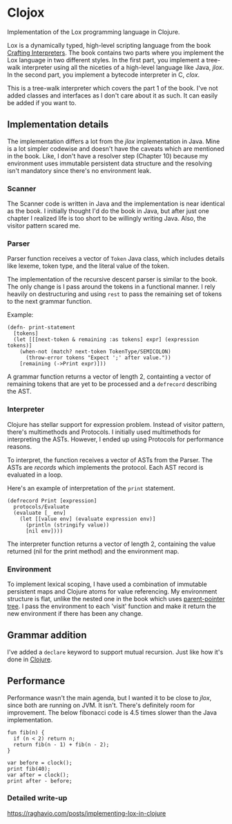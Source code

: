 # Clojox

Implementation of the Lox programming language in Clojure.

Lox is a dynamically typed, high-level scripting language from the book [Crafting Interpreters](https://craftinginterpreters.com/). The book contains two parts where you implement the Lox language in two different styles. In the first part, you implement a tree-walk interpreter using all the niceties of a high-level language like Java, _jlox_. In the second part, you implement a bytecode interpreter in C, _clox_.

This is a tree-walk interpreter which covers the part 1 of the book. I've not added classes and interfaces as I don't care about it as such. It can easily be added if you want to.

## Implementation details

The implementation differs a lot from the _jlox_ implementation in Java. Mine is a lot simpler codewise and doesn't have the caveats which are mentioned in the book. Like, I don't have a resolver step (Chapter 10) because my environment uses immutable persistent data structure and the resolving isn't mandatory since there's no environment leak.

### Scanner
The Scanner code is written in Java and the implementation is near identical as the book. I initially thought I'd do the book in Java, but after just one chapter I realized life is too short to be willingly writing Java. Also, the visitor pattern scared me.

### Parser
Parser function receives a vector of `Token` Java class, which includes details like lexeme, token type, and the literal value of the token.

The implementation of the recursive descent parser is similar to the book. The only change is I pass around the tokens in a functional manner. I rely heavily on destructuring and using `rest` to pass the remaining set of tokens to the next grammar function.

Example:

``` Lox
(defn- print-statement
  [tokens]
  (let [[[next-token & remaining :as tokens] expr] (expression tokens)]
    (when-not (match? next-token TokenType/SEMICOLON)
      (throw-error tokens "Expect ';' after value."))
    [remaining (->Print expr)]))
```

A grammar function returns a vector of length 2, containting a vector of remaining tokens that are yet to be processed and a `defrecord` describing the AST.

### Interpreter

Clojure has stellar support for expression problem. Instead of visitor pattern, there's multimethods and Protocols. I initially used multimethods for interpreting the ASTs. However, I ended up using Protocols for performance reasons.

To interpret, the function receives a vector of ASTs from the Parser. The ASTs are _records_ which implements the protocol. Each AST record is evaluated in a loop.

Here's an example of interpretation of the `print` statement.

``` Lox
(defrecord Print [expression]
  protocols/Evaluate
  (evaluate [_ env]
    (let [[value env] (evaluate expression env)]
      (println (stringify value))
      [nil env])))
```

The interpreter function returns a vector of length 2, containing the value returned (nil for the print method) and the environment map.

### Environment

To implement lexical scoping, I have used a combination of immutable persistent maps and Clojure atoms for value referencing. My environment structure is flat, unlike the nested one in the book which uses [parent-pointer tree](https://en.wikipedia.org/wiki/Parent_pointer_tree). I pass the environment to each 'visit' function and make it return the new environment if there has been any change.

## Grammar addition

I've added a `declare` keyword to support mutual recursion. Just like how it's done in [Clojure](https://clojuredocs.org/clojure.core/declare).

## Performance

Performance wasn't the main agenda, but I wanted it to be close to _jlox_, since both are running on JVM. It isn't. There's definitely room for improvement. The below fibonacci code is 4.5 times slower than the Java implementation.

```Lox
fun fib(n) {
  if (n < 2) return n;
  return fib(n - 1) + fib(n - 2);
}

var before = clock();
print fib(40);
var after = clock();
print after - before;
```

### Detailed write-up

https://raghavio.com/posts/implementing-lox-in-clojure
